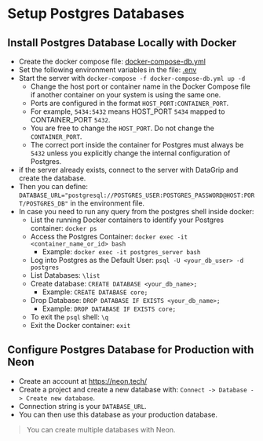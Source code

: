 # Setup Postgres Databases

## Install Postgres Database Locally with Docker

* Create the docker compose file: [docker-compose-db.yml](../../docker-compose-db.yml)
* Set the following environment variables in the file: [.env](../../.env)
* Start the server with `docker-compose -f docker-compose-db.yml up -d`
  * Change the host port or container name in the Docker Compose file if another container on your system is using the same one.
  * Ports are configured in the format `HOST_PORT:CONTAINER_PORT`.
  * For example, `5434:5432` means HOST_PORT `5434` mapped to CONTAINER_PORT `5432`.
  * You are free to change the `HOST_PORT`. Do not change the `CONTAINER_PORT`.
  * The correct port inside the container for Postgres must always be `5432` unless you explicitly change the internal configuration of Postgres.
* if the server already exists, connect to the server with DataGrip and create the database.
* Then you can define: `DATABASE_URL="postgresql://POSTGRES_USER:POSTGRES_PASSWORD@HOST:PORT/POSTGRES_DB"` in the environment file.
* In case you need to run any query from the postgres shell inside docker:
  * List the running Docker containers to identify your Postgres container: `docker ps`
  * Access the Postgres Container: `docker exec -it <container_name_or_id> bash`
    * Example: `docker exec -it postgres_server bash`
  * Log into Postgres as the Default User: `psql -U <your_db_user> -d postgres`
  * List Databases: `\list`
  * Create database: `CREATE DATABASE <your_db_name>;`
    * Example: `CREATE DATABASE core;`
  * Drop Database: `DROP DATABASE IF EXISTS <your_db_name>;`
    * Example: `DROP DATABASE IF EXISTS core;`
  * To exit the `psql` shell: `\q`
  * Exit the Docker container: `exit`

## Configure Postgres Database for Production with Neon

* Create an account at https://neon.tech/
* Create a project and create a new database with: `Connect -> Database -> Create new database`.
* Connection string is your `DATABASE_URL`.
* You can then use this database as your production database.

> You can create multiple databases with Neon.
